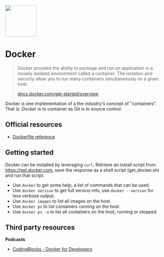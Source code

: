 <img class="logo" src="https://user-images.githubusercontent.com/29161635/97249090-8f08e900-17d9-11eb-80ae-ccf6e8ed5dc9.png" width="100px">

# Docker

> Docker provides the ability to package and run an application in a loosely isolated environment called a container. The isolation and security allow you to run many containers simultaneously on a given host. 
> 
> [docs.docker.com/get-started/overview](https://docs.docker.com/get-started/overview/)

Docker is one implementation of a the industry's concept of "containers".  That is: Docker is to container as Git is to source control.

## Official resources

- [Dockerfile reference](https://docs.docker.com/engine/reference/builder/)

## Getting started

Docker can be installed by leveraging `curl`.  Retrieve an install script from https://get.docker.com, save the response as a shell script (get_docker.sh) and run that script.

- Use `docker` to get some help, a list of commands that can be used.
- Use `docker version` to get full version info, use `docker --version` for less verbose output.
- Use `docker images` to list all images on the host.
- Use `docker ps` to list containers running on the host.
- Use `docker ps -a` to list all containers on the host, running or stopped. 

## Third party resources

**Podcasts**

- [CodingBlocks - Docker for Developers](https://www.codingblocks.net/podcast/docker-for-developers/)
